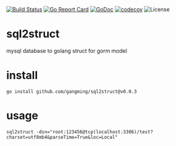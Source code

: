 [![Build Status](https://travis-ci.org/gangming/sql2struct.svg?branch=main)](https://travis-ci.org/gangming/sql2struct)
[![Go Report Card](https://goreportcard.com/badge/github.com/gangming/sql2struct)](https://goreportcard.com/report/github.com/gangming/sql2struct)
[![GoDoc](https://godoc.org/github.com/gangming/sql2struct?status.svg)](https://godoc.org/github.com/gangming/sql2struct)
[![codecov](https://codecov.io/gh/gangming/sql2struct/branch/main/graph/badge.svg)](https://codecov.io/gh/gangming/sql2struct)
![License](https://img.shields.io/badge/license-MIT-blue.svg)
# sql2struct
mysql database to golang struct for gorm model

# install
```shell
go install github.com/gangming/sql2struct@v0.0.3
```



# usage
```shell
sql2struct -dsn="root:123456@tcp(localhost:3306)/test?charset=utf8mb4&parseTime=True&loc=Local"
```

